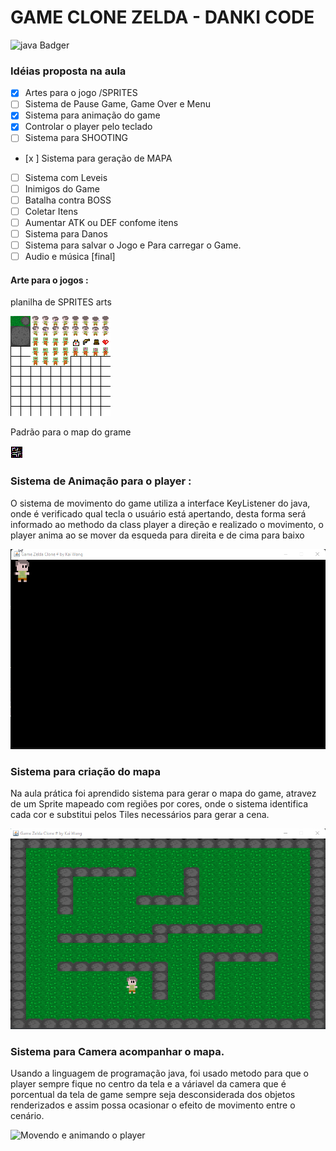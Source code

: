 # GAME CLONE ZELDA - DANKI CODE

![java Badger](https://img.shields.io/badge/Java-last-red)

### Idéias proposta na aula


- [x] Artes para o jogo /SPRITES
- [ ] Sistema de Pause Game, Game Over e Menu
- [x] Sistema para animação do game
- [x] Controlar o player pelo teclado
- [ ] Sistema para SHOOTING
- [x ] Sistema para geração de MAPA
- [ ] Sistema com Leveis
- [ ] Inimigos do Game
- [ ] Batalha contra BOSS
- [ ] Coletar Itens
- [ ] Aumentar ATK ou DEF confome itens
- [ ] Sistema para Danos
- [ ] Sistema para salvar o Jogo e Para carregar o Game.
- [ ] Audio e música [final]

#### Arte para o jogos : 

planilha de SPRITES arts

<img src="./src/main/resources/spriteGame.png" alt="Imagem dos Sprites do Game"/>

Padrão para o map do grame

<img src="./src/main/resources/mapa.png" alt="Imagem dos Sprites do Game"/>

### Sistema de Animação para o player :

O sistema de movimento do game utiliza a interface KeyListener do java, onde é verificado 
qual tecla o usuário está apertando, desta forma será informado ao methodo da class 
player a direção e realizado o movimento, o player anima ao se mover da esqueda para 
direita e de cima para baixo

![Movendo e animando o player](./src/main/resources/gifs/gif001.gif)

### Sistema para criação do mapa

Na aula prática foi aprendido sistema para gerar o mapa do game, atravez de um Sprite mapeado 
com regiões por cores, onde o sistema identifica cada cor e substitui pelos Tiles necessários 
para gerar a cena.

![Movendo e animando o player](./src/main/resources/gifs/gif002.gif)

### Sistema para Camera acompanhar o mapa.

Usando a linguagem de programação java, foi usado metodo para que o player sempre fique 
no centro da tela e a váriavel da camera que é porcentual da tela de game sempre seja 
desconsiderada dos objetos renderizados e assim possa ocasionar o efeito de movimento 
entre o cenário.

![Movendo e animando o player](./src/main/resources/gifs/gif003.gif)
